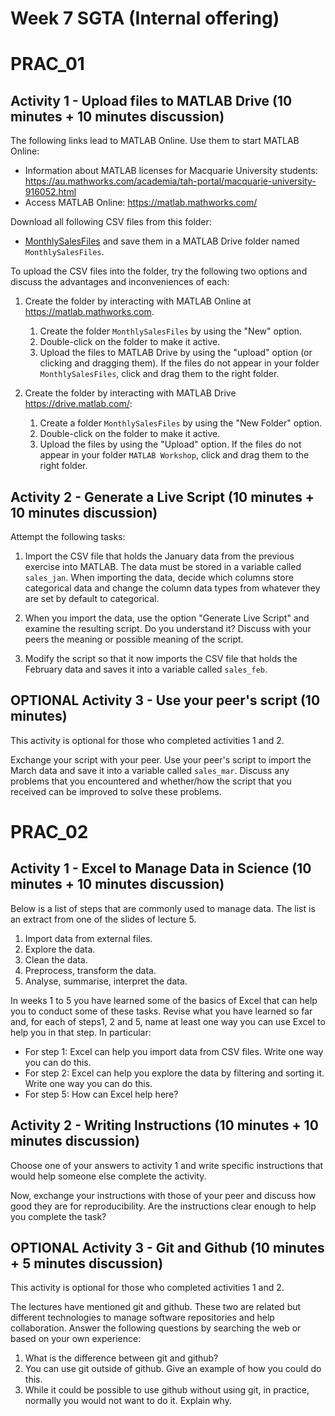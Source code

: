 # Week 7 SGTA (Internal offering)
# PRAC_01

## Activity 1 - Upload files to MATLAB Drive (10 minutes + 10 minutes discussion)

The following links lead to MATLAB Online. Use them to start MATLAB Online:

* Information about MATLAB licenses for Macquarie University students: https://au.mathworks.com/academia/tah-portal/macquarie-university-916052.html
* Access MATLAB Online: https://matlab.mathworks.com/

Download all following CSV files from this folder:
* [MonthlySalesFiles](MonthlySalesFiles) 
and save them in a MATLAB Drive folder named `MonthlySalesFiles`.

To upload the CSV files into the folder, try the following two options and discuss the advantages and inconveniences of each:

1. Create the folder by interacting with MATLAB Online at https://matlab.mathworks.com.
    1. Create the folder `MonthlySalesFiles` by using the "New" option.
    2. Double-click on the folder to make it active.
    3. Upload the files to MATLAB Drive by using the "upload" option (or clicking and dragging them).
    If the files do not appear in your folder `MonthlySalesFiles`, click and drag them to the right folder.

2. Create the folder by interacting with MATLAB Drive https://drive.matlab.com/:
    1. Create a folder `MonthlySalesFiles` by using the "New Folder" option.
    2. Double-click on the folder to make it active.
    3. Upload the files by using the "Upload" option.
    If the files do not appear in your folder `MATLAB Workshop`, click and drag them to the right folder.

## Activity 2 - Generate a Live Script (10 minutes + 10 minutes discussion)

Attempt the following tasks:

1. Import the CSV file that holds the January data from the previous exercise into MATLAB. The data must be stored in a variable called `sales_jan`. When importing the data, decide which columns store categorical data and change the column data types from whatever they are set by default to categorical.

2. When you import the data, use the option "Generate Live Script" and examine the resulting script. Do you understand it? Discuss with your peers the meaning or possible meaning of the script.

3. Modify the script so that it now imports the CSV file that holds the February data and saves it into a variable called `sales_feb`.

## OPTIONAL Activity 3 - Use your peer's script (10 minutes)

This activity is optional for those who completed activities 1 and 2.

Exchange your script with your peer. Use your peer's script to import the March data and save it into a variable called `sales_mar`. Discuss any problems that you encountered and whether/how the script that you received can be improved to solve these problems.



# PRAC_02

## Activity 1 - Excel to Manage Data in Science (10 minutes + 10 minutes discussion)

Below is a list of steps that are commonly used to manage data. The list is an extract from one of the slides of lecture 5.

  1. Import data from external files.
  2. Explore the data.
  3. Clean the data.
  4. Preprocess, transform the data.
  5. Analyse, summarise, interpret the data.

In weeks 1 to 5 you have learned some of the basics of Excel that can help you to conduct some of these tasks. Revise what you have learned so far and, for each of steps1, 2 and 5, name at least one way you can use Excel to help you in that step. In particular:

* For step 1: Excel can help you import data from CSV files. Write one way you can do this.
* For step 2: Excel can help you explore the data by filtering and sorting it. Write one way you can do this.
* For step 5: How can Excel help here?

## Activity 2 - Writing Instructions (10 minutes + 10 minutes discussion)

Choose one of your answers to activity 1 and write specific instructions that would help someone else complete the activity.

Now, exchange your instructions with those of your peer and discuss how good they are for reproducibility. Are the instructions clear enough to help you complete the task?

## OPTIONAL Activity 3 - Git and Github (10 minutes + 5 minutes discussion)

This activity is optional for those who completed activities 1 and 2.

The lectures have mentioned git and github. These two are related but different technologies to manage software repositories and help collaboration. Answer the following questions by searching the web or based on your own experience:

1. What is the difference between git and github?
2. You can use git outside of github. Give an example of how you could do this.
3. While it could be possible to use github without using git, in practice, normally you would not want to do it. Explain why.

